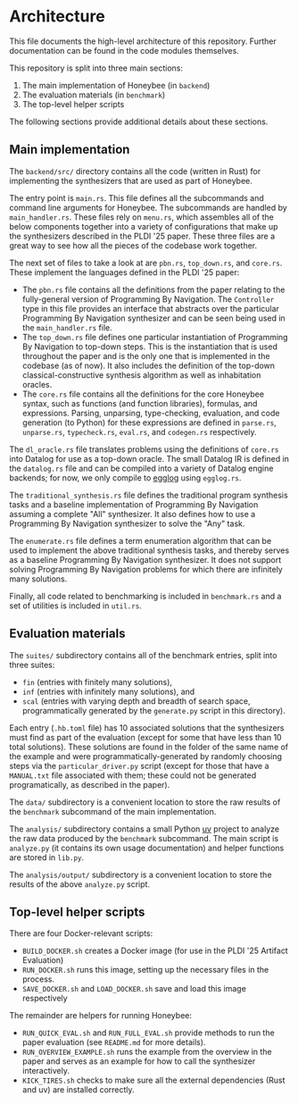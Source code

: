 # Architecture

This file documents the high-level architecture of this repository. Further documentation can be found in the code modules themselves.

This repository is split into three main sections:

1. The main implementation of Honeybee (in `backend`)
2. The evaluation materials (in `benchmark`)
3. The top-level helper scripts

The following sections provide additional details about these sections.

## Main implementation

The `backend/src/` directory contains all the code (written in Rust) for implementing the synthesizers that are used as part of Honeybee.

The entry point is `main.rs`. This file defines all the subcommands and command line arguments for Honeybee. The subcommands are handled by `main_handler.rs`. These files rely on `menu.rs`, which assembles all of the below components together into a variety of configurations that make up the synthesizers described in the PLDI '25 paper. These three files are a great way to see how all the pieces of the codebase work together.

The next set of files to take a look at are `pbn.rs`, `top_down.rs`, and `core.rs`. These implement the languages defined in the PLDI '25 paper:

- The `pbn.rs` file contains all the definitions from the paper relating to the fully-general version of Programming By Navigation. The `Controller` type in this file provides an interface that abstracts over the particular Programming By Navigation synthesizer and can be seen being used in the `main_handler.rs` file.
- The `top_down.rs` file defines one particular instantiation of Programming By Navigation to top-down steps. This is the instantiation that is used throughout the paper and is the only one that is implemented in the codebase (as of now). It also includes the definition of the top-down classical-constructive synthesis algorithm as well as inhabitation oracles.
- The `core.rs` file contains all the definitions for the core Honeybee syntax, such as functions (and function libraries), formulas, and expressions. Parsing, unparsing, type-checking, evaluation, and code generation (to Python) for these expressions are defined in `parse.rs`, `unparse.rs`, `typecheck.rs`, `eval.rs`, and `codegen.rs` respectively.

The `dl_oracle.rs` file translates problems using the definitions of `core.rs` into Datalog for use as a top-down oracle. The small Datalog IR is defined in the `datalog.rs` file and can be compiled into a variety of Datalog engine backends; for now, we only compile to [egglog](https://github.com/egraphs-good/egglog/) using `egglog.rs`.

The `traditional_synthesis.rs` file defines the traditional program synthesis tasks and a baseline implementation of Programming By Navigation assuming a complete "All" synthesizer. It also defines how to use a Programming By Navigation synthesizer to solve the "Any" task.

The `enumerate.rs` file defines a term enumeration algorithm that can be used to implement the above traditional synthesis tasks, and thereby serves as a baseline Programming By Navigation synthesizer. It does not support solving Programming By Navigation problems for which there are infinitely many solutions.

Finally, all code related to benchmarking is included in `benchmark.rs` and a set of utilities is included in `util.rs`.

## Evaluation materials

The `suites/` subdirectory contains all of the benchmark entries, split into three suites:

- `fin` (entries with finitely many solutions),
- `inf` (entries with infinitely many solutions), and
- `scal` (entries with varying depth and breadth of search space, programmatically generated by the `generate.py` script in this directory).

Each entry (`.hb.toml` file) has 10 associated solutions that the synthesizers must find as part of the evaluation (except for some that have less than 10 total solutions). These solutions are found in the folder of the same name of the example and were programmatically-generated by randomly choosing steps via the `particular_driver.py` script (except for those that have a `MANUAL.txt` file associated with them; these could not be generated programatically, as described in the paper).

The `data/` subdirectory is a convenient location to store the raw results of the `benchmark` subcommand of the main implementation. 

The `analysis/` subdirectory contains a small Python [uv](https://docs.astral.sh/uv/) project to analyze the raw data produced by the `benchmark` subcommand. The main script is `analyze.py` (it contains its own usage documentation) and helper functions are stored in `lib.py`.

The `analysis/output/` subdirectory is a convenient location to store the results of the above `analyze.py` script.

## Top-level helper scripts

There are four Docker-relevant scripts:

* `BUILD_DOCKER.sh` creates a Docker image (for use in the PLDI '25 Artifact Evaluation)
* `RUN_DOCKER.sh` runs this image, setting up the necessary files in the process.
* `SAVE_DOCKER.sh` and `LOAD_DOCKER.sh` save and load this image respectively

The remainder are helpers for running Honeybee:

* `RUN_QUICK_EVAL.sh` and `RUN_FULL_EVAL.sh` provide methods to run the paper evaluation (see `README.md` for more details).
* `RUN_OVERVIEW_EXAMPLE.sh` runs the example from the overview in the paper and serves as an example for how to call the synthesizer interactively.
* `KICK_TIRES.sh` checks to make sure all the external dependencies (Rust and uv) are installed correctly.
